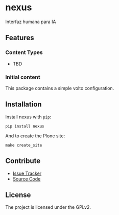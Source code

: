# nexus

Interfaz humana para IA

## Features

### Content Types

- TBD

### Initial content

This package contains a simple volto configuration.

Installation
------------

Install nexus with `pip`:

```shell
pip install nexus
```
And to create the Plone site:

```shell
make create_site
```

## Contribute

- [Issue Tracker](https://github.com/fmacias64/nexus/issues)
- [Source Code](https://github.com/fmacias64/nexus/)

## License

The project is licensed under the GPLv2.
